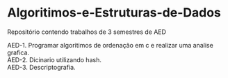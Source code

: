 # Algoritimos-e-Estruturas-de-Dados
Repositório contendo trabalhos de 3 semestres de AED



AED-1. Programar algoritimos de ordenação em c e realizar uma analise grafica.  
AED-2. Dicinario utilizando hash.  
AED-3. Descriptografia.  
